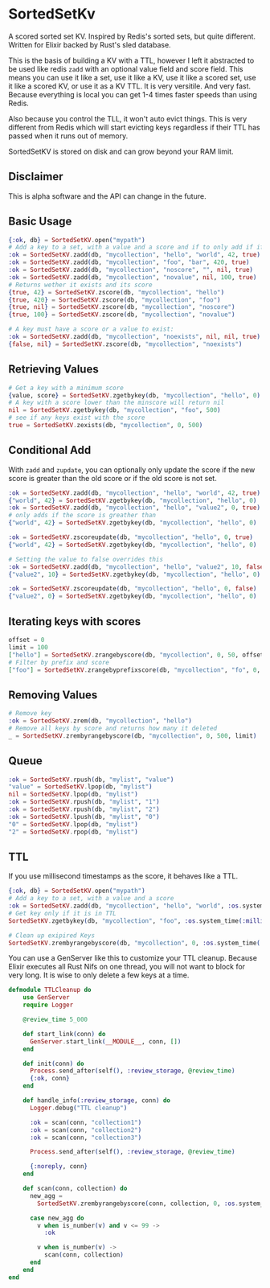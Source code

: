 # SortedSetKv

A scored sorted set KV. Inspired by Redis's sorted sets, but quite different. Written for Elixir backed by Rust's sled database.

This is the basis of building a KV with a TTL, however I left it abstracted to be used like redis `zadd` with an optional value field and score field. This means you can use it like a set, use it like a KV, use it like a scored set, use it like a scored KV, or use it as a KV TTL. It is very versitile. And very fast. Because everything is local you can get 1-4 times faster speeds than using Redis.

Also because you control the TLL, it won't auto evict things. This is very different from Redis which will start evicting keys regardless if their TTL has passed when it runs out of memory.

SortedSetKV is stored on disk and can grow beyond your RAM limit.

## Disclaimer

This is alpha software and the API can change in the future.

## Basic Usage
```elixir
{:ok, db} = SortedSetKV.open("mypath")
# Add a key to a set, with a value and a score and if to only add if if the score is greater than
:ok = SortedSetKV.zadd(db, "mycollection", "hello", "world", 42, true)
:ok = SortedSetKV.zadd(db, "mycollection", "foo", "bar", 420, true)
:ok = SortedSetKV.zadd(db, "mycollection", "noscore", "", nil, true)
:ok = SortedSetKV.zadd(db, "mycollection", "novalue", nil, 100, true)
# Returns wether it exists and its score
{true, 42} = SortedSetKV.zscore(db, "mycollection", "hello")
{true, 420} = SortedSetKV.zscore(db, "mycollection", "foo")
{true, nil} = SortedSetKV.zscore(db, "mycollection", "noscore")
{true, 100} = SortedSetKV.zscore(db, "mycollection", "novalue")

# A key must have a score or a value to exist:
:ok = SortedSetKV.zadd(db, "mycollection", "noexists", nil, nil, true)
{false, nil} = SortedSetKV.zscore(db, "mycollection", "noexists")
```

## Retrieving Values
```elixir
# Get a key with a minimum score
{value, score} = SortedSetKV.zgetbykey(db, "mycollection", "hello", 0)
# A key with a score lower than the minscore will return nil
nil = SortedSetKV.zgetbykey(db, "mycollection", "foo", 500)
# see if any keys exist with the score
true = SortedSetKV.zexists(db, "mycollection", 0, 500)
```

## Conditional Add

With `zadd` and `zupdate`, you can optionally only update the score if the new score is greater than the old score or if the old score is not set.

```elixir
:ok = SortedSetKV.zadd(db, "mycollection", "hello", "world", 42, true)
{"world", 42} = SortedSetKV.zgetbykey(db, "mycollection", "hello", 0)
:ok = SortedSetKV.zadd(db, "mycollection", "hello", "value2", 0, true)
# only adds if the score is greather than
{"world", 42} = SortedSetKV.zgetbykey(db, "mycollection", "hello", 0)

:ok = SortedSetKV.zscoreupdate(db, "mycollection", "hello", 0, true)
{"world", 42} = SortedSetKV.zgetbykey(db, "mycollection", "hello", 0)

# Setting the value to false overrides this
:ok = SortedSetKV.zadd(db, "mycollection", "hello", "value2", 10, false)
{"value2", 10} = SortedSetKV.zgetbykey(db, "mycollection", "hello", 0)

:ok = SortedSetKV.zscoreupdate(db, "mycollection", "hello", 0, false)
{"value2", 0} = SortedSetKV.zgetbykey(db, "mycollection", "hello", 0)
```

## Iterating keys with scores

```elixir
offset = 0
limit = 100
["hello"] = SortedSetKV.zrangebyscore(db, "mycollection", 0, 50, offset, limit)
# Filter by prefix and score
["foo"] = SortedSetKV.zrangebyprefixscore(db, "mycollection", "fo", 0, 500, offset, limit)
```


## Removing Values

```elixir
# Remove key
:ok = SortedSetKV.zrem(db, "mycollection", "hello")
# Remove all keys by score and returns how many it deleted
_ = SortedSetKV.zrembyrangebyscore(db, "mycollection", 0, 500, limit)
```


## Queue

```elixir
:ok = SortedSetKV.rpush(db, "mylist", "value")
"value" = SortedSetKV.lpop(db, "mylist")
nil = SortedSetKV.lpop(db, "mylist")
:ok = SortedSetKV.rpush(db, "mylist", "1")
:ok = SortedSetKV.rpush(db, "mylist", "2")
:ok = SortedSetKV.lpush(db, "mylist", "0")
"0" = SortedSetKV.lpop(db, "mylist")
"2" = SortedSetKV.rpop(db, "mylist")
```

## TTL

If you use millisecond timestamps as the score, it behaves like a TTL.

```elixir
{:ok, db} = SortedSetKV.open("mypath")
# Add a key to a set, with a value and a score
:ok = SortedSetKV.zadd(db, "mycollection", "hello", "world", :os.system_time(:millisecond) + 5000)
# Get key only if it is in TTL
SortedSetKV.zgetbykey(db, "mycollection", "foo", :os.system_time(:millisecond))

# Clean up exipired Keys
SortedSetKV.zrembyrangebyscore(db, "mycollection", 0, :os.system_time(:millisecond))
```

You can use a GenServer like this to customize your TTL cleanup. Because Elixir executes all Rust Nifs on one thread, you will not want to block for very long. It is wise to only delete a few keys at a time.

```elixir
defmodule TTLCleanup do
    use GenServer
    require Logger

    @review_time 5_000

    def start_link(conn) do
      GenServer.start_link(__MODULE__, conn, [])
    end

    def init(conn) do
      Process.send_after(self(), :review_storage, @review_time)
      {:ok, conn}
    end

    def handle_info(:review_storage, conn) do
      Logger.debug("TTL cleanup")

      :ok = scan(conn, "collection1")
      :ok = scan(conn, "collection2")
      :ok = scan(conn, "collection3")

      Process.send_after(self(), :review_storage, @review_time)

      {:noreply, conn}
    end

    def scan(conn, collection) do
      new_agg =
        SortedSetKV.zrembyrangebyscore(conn, collection, 0, :os.system_time(:millisecond), 100)

      case new_agg do
        v when is_number(v) and v <= 99 ->
          :ok

        v when is_number(v) ->
          scan(conn, collection)
      end
    end
end
```